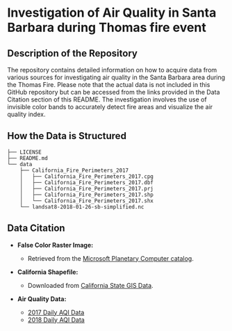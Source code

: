 # Investigation of Air Quality in Santa Barbara during Thomas fire event

## Description of the Repository

The repository contains detailed information on how to acquire data from various sources for investigating air quality in the Santa Barbara area during the Thomas Fire. Please note that the actual data is not included in this GitHub repository but can be accessed from the links provided in the Data Citation section of this README. The investigation involves the use of invisible color bands to accurately detect fire areas and visualize the air quality index.

## How the Data is Structured

```├── AQI_Thomas.ipynb
├── LICENSE
├── README.md
└── data
    ├── California_Fire_Perimeters_2017
    │   ├── California_Fire_Perimeters_2017.cpg
    │   ├── California_Fire_Perimeters_2017.dbf
    │   ├── California_Fire_Perimeters_2017.prj
    │   ├── California_Fire_Perimeters_2017.shp
    │   └── California_Fire_Perimeters_2017.shx
    └── landsat8-2018-01-26-sb-simplified.nc

```
## Data Citation

- **False Color Raster Image:**
  - Retrieved from the [Microsoft Planetary Computer catalog](https://planetarycomputer.microsoft.com/catalog).

- **California Shapefile:**
  - Downloaded from [California State GIS Data](https://gis.data.ca.gov/datasets/CALFIRE-Forestry::california-fire-perimeters-all-1/about).

- **Air Quality Data:**
  - [2017 Daily AQI Data](https://aqs.epa.gov/aqsweb/airdata/daily_aqi_by_county_2017.zip)
  - [2018 Daily AQI Data](https://aqs.epa.gov/aqsweb/airdata/daily_aqi_by_county_2018.zip)


